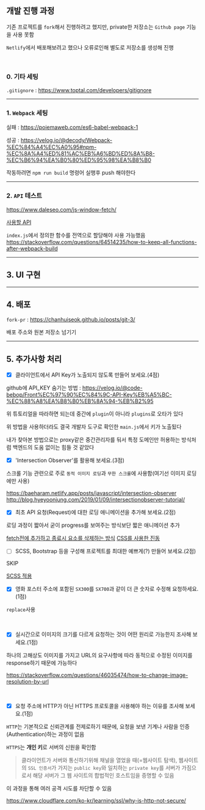 ## 개발 진행 과정

기존 프로젝트를 `fork`해서 진행하려고 했지만, private한 저장소는 `Github page` 기능을 사용 못함

`Netlify`에서 배포해보려고 했으나 오류로인해 별도로 저장소를 생성해 진행

<br>


### 0. 기타 세팅

`.gitignore` : https://www.toptal.com/developers/gitignore

---

### 1. `Webpack` 세팅

실패 : https://poiemaweb.com/es6-babel-webpack-1

성공 : https://velog.io/@decody/Webpack-%EC%84%A4%EC%A0%95#npm-%EC%8A%A4%ED%81%AC%EB%A6%BD%ED%8A%B8-%EC%B6%94%EA%B0%80%ED%95%98%EA%B8%B0

작동하려면 `npm run build` 명령어 실행후 push 해야한다

---

### 2. `API` 테스트

https://www.daleseo.com/js-window-fetch/

[사용할 API](http://www.omdbapi.com/)

`index.js`에서 정의한 함수를 전역으로 할당해야 사용 가능했음
https://stackoverflow.com/questions/64514235/how-to-keep-all-functions-after-webpack-build

---

## 3. UI 구현

---

## 4. 배포

`fork-pr` : https://chanhuiseok.github.io/posts/git-3/

배포 주소와 원본 저장소 넘기기

---

## 5. 추가사항 처리

- [x] 클라이언트에서 API Key가 노출되지 않도록 만들어 보세요.(4점)

github에 API_KEY 숨기는 방법 : https://velog.io/@code-bebop/Front%EC%97%90%EC%84%9C-API-Key%EB%A5%BC-%EC%88%A8%EA%B8%B0%EB%8A%94-%EB%B2%95

위 튜토리얼을 따라하면 되는데 중간에 `plugin`이 아니라 `plugins`로 오타가 있다

위 방법을 사용하더라도 결국 개발자 도구로 확인한 `main.js`에서 키가 노출됬다

내가 찾아본 방법으로는 proxy같은 중간관리자를 둬서 특정 도메인만 허용하는 방식처럼 백엔드의 도움 없이는 힘들 것 같았다
<br>

- [x] 'Intersection Observer'를 활용해 보세요.(3점)

스크롤 기능 관련으로 주로 `동적 이미지 로딩`과 `무한 스크롤`에 사용함(여기선 이미지 로딩에만 사용)

https://baeharam.netlify.app/posts/javascript/intersection-observer
http://blog.hyeyoonjung.com/2019/01/09/intersectionobserver-tutorial/
<br>

- [x] 최초 API 요청(Request)에 대한 로딩 애니메이션을 추가해 보세요.(2점)

로딩 과정이 짧아서 굳이 progress를 보여주는 방식보단 짧은 애니메이션 추가

[fetch전에 추가하고 종료시 요소를 삭제하는 방식](https://stackoverflow.com/questions/53799108/how-to-add-a-loading-animation-while-fetch-data-from-api-vanilla-js)
[CSS를 사용한 진동](https://www.w3schools.com/howto/howto_css_shake_image.asp)
<br>

- [ ] SCSS, Bootstrap 등을 구성해 프로젝트를 최대한 예쁘게(?) 만들어 보세요.(2점)

SKIP

[SCSS 적용](https://yoohl.medium.com/%EC%9B%B9%ED%8C%A94-%EC%82%AC%EC%9A%A9%ED%95%B4%EB%B3%B4%EA%B8%B0-e4130fc7cd80)

- [x] 영화 포스터 주소에 포함된 `SX300`를 `SX700`과 같이 더 큰 숫자로 수정해 요청하세요.(1점)

`replace`사용

<br>

- [x] 실시간으로 이미지의 크기를 다르게 요청하는 것이 어떤 원리로 가능한지 조사해 보세요.(1점)

하나의 고해상도 이미지를 가지고 URL의 요구사항에 따라 동적으로 수정된 이미지를 response하기 때문에 가능하다

https://stackoverflow.com/questions/46035474/how-to-change-image-resolution-by-url

<br>

- [x] 요청 주소에 HTTP가 아닌 HTTPS 프로토콜을 사용해야 하는 이유를 조사해 보세요.(1점)

`HTTP`는 기본적으로 신뢰관계를 전제로하기 때문에, 요청을 보낸 기계나 사람을 인증(Authentication)하는 과정이 없음

`HTTPS`는 **개인 키**로 서버의 신원을 확인함

> 클라이언트가 서버와 통신하기위해 채널을 열었을 때(=웹사이트 탐색), 웹사이트의 `SSL 인증서`가 가지는 `public key`와 일치하는 `private key`를 서버가 가짐으로서 해당 서버가 그 웹 사이트의 합법적인 호스트임을 증명할 수 있음

이 과정을 통해 여러 공격 시도를 차단할 수 있음

https://www.cloudflare.com/ko-kr/learning/ssl/why-is-http-not-secure/


